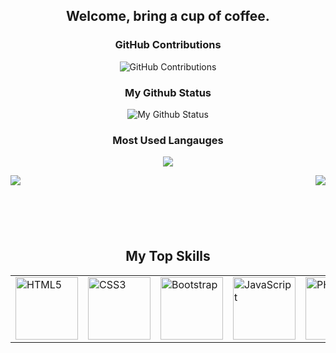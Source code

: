 
<div align="center">

## Welcome, bring a cup of coffee.

</div>

<div align="center">
    
### GitHub Contributions
    
![GitHub Contributions](https://github-readme-streak-stats.herokuapp.com/?&theme=ayu-mirage&user=lucasapt)

### My Github Status
![My Github Status](https://github-readme-stats.vercel.app/api?username=lucasapt&count_private=true&show_icons=true&theme=ayu-mirage)
<br/>

### Most Used Langauges    
![](https://github-readme-stats.vercel.app/api/top-langs/?username=lucasapt&layout=compact&theme=ayu-mirage&langs_count=8)
</div>

<div>
    <img align="left" src="https://visitor-badge.laobi.icu/badge?page_id=lucasapt.lucasapt" />
    <img align="right" src="https://img.shields.io/github/followers/lucasapt?label=Follow&style=social" />
</div>

<br>

<div align="center">
<h2 font-weight="bold" style="display: block; text-align: center; margin-top: 100px;">My Top Skills</h2>
<table>
    <tr>     
        <td><img src="https://img.icons8.com/color/2x/html-5.png" title="HTML5" width="100" alt="HTML5"></td>
        <td><img src="https://img.icons8.com/color/2x/css3.png" title="CSS3" width="100" alt="CSS3"></td>
        <td><img src="https://img.icons8.com/color/2x/bootstrap.png" title="Bootstrap" width="100" alt="Bootstrap"></td>
        <td><img src="https://img.icons8.com/nolan/2x/javascript.png" title="JavaScript" width="100" alt="JavaScript"></td>
        <td><img src="https://img.icons8.com/color/2x/c#.png" title="C#" width="100" alt="PHP"></td>
        <td><img src="https://img.icons8.com/color/2x/angular.png" title="Angular" width="100" alt="PHP"></td>
        <td><img src="https://img.icons8.com/color/2x/php.png" title="PHP" width="100" alt="PHP"></td>
        <td><img src="https://img.icons8.com/nolan/2x/github.png" title="Git" width="100" alt="Git"></td>
        <td><img src="https://cdn.iconscout.com/icon/free/png-64/mysql-18-1174938.png" title="MySQL" width="100" alt="MySQL"></td>
    </tr>
    <!-- <tr>
        <td><img src="https://img.icons8.com/color/2x/typescript.png" title="TypeScript" width="100" alt="TypeScript"></td>
        <td><img src="https://www.vectorlogo.zone/logos/reactjs/reactjs-icon.svg" title="React" width="100" alt="React.js"></td>
        <td><img src="https://img.icons8.com/color/2x/angularjs.png" title="Angular" width="100" alt="Angular.js"></td>
        <td><img src="https://img.icons8.com/color/2x/nodejs.png" title="Node.js" width="100" alt="node.js"></td>
        <td><img src="https://cdn.iconscout.com/icon/free/png-64/laravel-226015.png" title="Laravel" width="100" alt="Laravel"></td>
        <td><img src="https://img.icons8.com/color/2x/postgreesql.png" title="PostgreSQL" width="100" alt="PostgreSQL"></td>
        <td><img src="https://www.vectorlogo.zone/logos/python/python-icon.svg" title="Python" width="100" alt="Python"></td>
    </tr> -->
  
</table>

</div>

